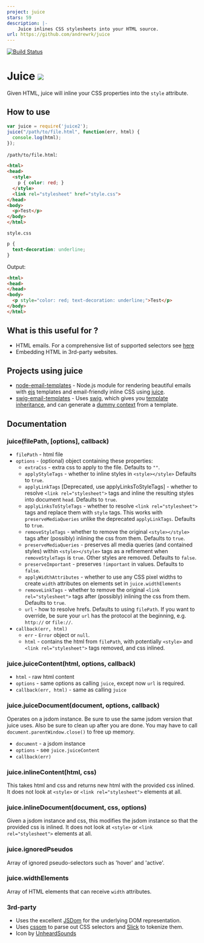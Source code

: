 ```yaml
---
project: juice
stars: 59
description: |-
    Juice inlines CSS stylesheets into your HTML source.
url: https://github.com/andrewrk/juice
---
```


[![Build Status](https://travis-ci.org/andrewrk/juice.png?branch=master)](https://travis-ci.org/andrewrk/juice)
# Juice ![](http://i.imgur.com/jN8Ht.gif)

Given HTML, juice will inline your CSS properties into the `style`
attribute.

## How to use

```js
var juice = require('juice2');
juice("/path/to/file.html", function(err, html) {
  console.log(html);
});
```

`/path/to/file.html`:
```html
<html>
<head>
  <style>
    p { color: red; }
  </style>
  <link rel="stylesheet" href="style.css">
</head>
<body>
  <p>Test</p>
</body>
</html>
```

`style.css`
```css
p {
  text-decoration: underline;
}
```

Output:
```html
<html>
<head>
</head>
<body>
  <p style="color: red; text-decoration: underline;">Test</p>
</body>
</html>
```

## What is this useful for ?

- HTML emails. For a comprehensive list of supported selectors see
[here](http://www.campaignmonitor.com/css/)
- Embedding HTML in 3rd-party websites.

## Projects using juice

* [node-email-templates][1] - Node.js module for rendering beautiful emails with [ejs][2] templates and email-friendly inline CSS using [juice][3].
* [swig-email-templates][4] - Uses [swig][5], which gives you [template inheritance][6], and
  can generate a [dummy context][7] from a template.

[1]: https://github.com/niftylettuce/node-email-templates
[2]: https://github.com/visionmedia/ejs
[3]: https://github.com/LearnBoost/juice
[4]: https://github.com/andrewrk/swig-email-templates
[5]: https://github.com/paularmstrong/swig
[6]: https://docs.djangoproject.com/en/dev/topics/templates/#template-inheritance
[7]: https://github.com/andrewrk/swig-dummy-context

## Documentation

### juice(filePath, [options], callback)

 * `filePath` - html file
 * `options` - (optional) object containing these properties:
   - `extraCss` - extra css to apply to the file. Defaults to `""`.
   - `applyStyleTags` - whether to inline styles in `<style></style>`
     Defaults to `true`.
   - `applyLinkTags` [Deprecated, use applyLinksToStyleTags] - whether to resolve `<link rel="stylesheet">` tags
     and inline the resulting styles into document `head`. Defaults to `true`.
   - `applyLinksToStyleTags` - whether to resolve `<link rel="stylesheet">` tags
     and replace them with `style` tags. This works with `preserveMediaQueries`
     unlike the deprecated `applyLinkTags`. Defaults to `true`.
   - `removeStyleTags` - whether to remove the original `<style></style>`
     tags after (possibly) inlining the css from them. Defaults to `true`.
   - `preserveMediaQueries` - preserves all media queries (and contained styles)
     within `<style></style>` tags as a refinement when `removeStyleTags` is `true`.
     Other styles are removed. Defaults to `false`.
   - `preserveImportant` - preserves `!important` in values. Defaults to `false`.
   - `applyWidthAttributes` - whether to use any CSS pixel widths to create
     `width` attributes on elements set in `juice.widthElements`
   - `removeLinkTags` - whether to remove the original `<link rel="stylesheet">`
     tags after (possibly) inlining the css from them. Defaults to `true`.
   - `url` - how to resolve hrefs. Defaults to using `filePath`. If you want
     to override, be sure your `url` has the protocol at the beginning, e.g.
     `http://` or `file://`.
 * `callback(err, html)`
   - `err` - `Error` object or `null`.
   - `html` - contains the html from `filePath`, with potentially `<style>` and
     `<link rel="stylesheet">` tags removed, and css inlined.

### juice.juiceContent(html, options, callback)

 * `html` - raw html content
 * `options` - same options as calling `juice`, except now `url` is required.
 * `callback(err, html)` - same as calling `juice`

### juice.juiceDocument(document, options, callback)

Operates on a jsdom instance. Be sure to use the same jsdom version that juice
uses. Also be sure to clean up after you are done. You may have to
call `document.parentWindow.close()` to free up memory.

 * `document` - a jsdom instance
 * `options` - see `juice.juiceContent`
 * `callback(err)`

### juice.inlineContent(html, css)

This takes html and css and returns new html with the provided css inlined.
It does not look at `<style>` or `<link rel="stylesheet">` elements at all.

### juice.inlineDocument(document, css, options)

Given a jsdom instance and css, this modifies the jsdom instance so that the
provided css is inlined. It does not look at `<style>` or
`<link rel="stylesheet">` elements at all.

### juice.ignoredPseudos

Array of ignored pseudo-selectors such as 'hover' and 'active'.

### juice.widthElements

Array of HTML elements that can receive `width` attributes.

### 3rd-party

- Uses the excellent [JSDom](http://github.com/tmpvar/jsdom) for the underlying DOM
representation.
- Uses [cssom](https://github.com/NV/CSSOM) to parse out CSS selectors and
[Slick](http://github.com/subtleGradient/slick) to tokenize them.
- Icon by [UnheardSounds](http://unheardsounds.deviantart.com/gallery/26536908#/d2ngozi)

